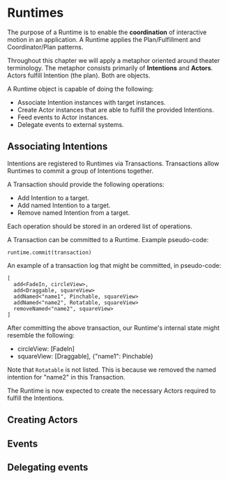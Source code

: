# Runtimes

The purpose of a Runtime is to enable the **coordination** of interactive motion in an application. A Runtime applies the Plan/Fulfillment and Coordinator/Plan patterns.

Throughout this chapter we will apply a metaphor oriented around theater terminology. The metaphor consists primarily of **Intentions** and **Actors**. Actors fulfill Intention (the plan). Both are objects.

A Runtime object is capable of doing the following:

- Associate Intention instances with target instances.
- Create Actor instances that are able to fulfill the provided Intentions.
- Feed events to Actor instances.
- Delegate events to external systems.

## Associating Intentions

Intentions are registered to Runtimes via Transactions. Transactions allow Runtimes to commit a group of Intentions together.

A Transaction should provide the following operations:

- Add Intention to a target.
- Add named Intention to a target.
- Remove named Intention from a target.

Each operation should be stored in an ordered list of operations.

A Transaction can be committed to a Runtime. Example pseudo-code:

    runtime.commit(transaction)

An example of a transaction log that might be committed, in pseudo-code:

    [
      add<FadeIn, circleView>,
      add<Draggable, squareView>
      addNamed<"name1", Pinchable, squareView>
      addNamed<"name2", Rotatable, squareView>
      removeNamed<"name2", squareView>
    ]

After committing the above transaction, our Runtime's internal state might resemble the following:

- circleView: [FadeIn]
- squareView: [Draggable], {"name1": Pinchable}

Note that `Rotatable` is not listed. This is because we removed the named intention for "name2" in this Transaction.

The Runtime is now expected to create the necessary Actors required to fulfill the Intentions.

## Creating Actors



## Events

## Delegating events
